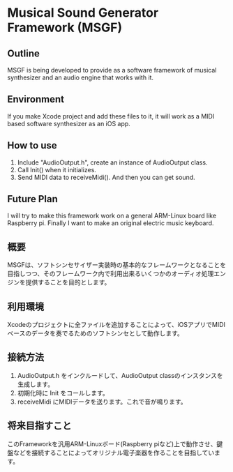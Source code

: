 # Musical Sound Generator Framework (MSGF)

## Outline
MSGF is being developed to provide as a software framework of musical synthesizer and an audio engine that works with it.

## Environment
If you make Xcode project and add these files to it, it will work as a MIDI based software synthesizer as an iOS app.

## How to use
1. Include "AudioOutput.h", create an instance of AudioOutput class.
2. Call Init() when it initializes.
3. Send MIDI data to receiveMidi(). And then you can get sound.

## Future Plan
I will try to make this framework work on a general ARM-Linux board like Raspberry pi.
Finally I want to make an original electric music keyboard.


## 概要
MSGFは、ソフトシンセサイザー実装時の基本的なフレームワークとなることを目指しつつ、そのフレームワーク内で利用出来るいくつかのオーディオ処理エンジンを提供することを目的とします。

## 利用環境
Xcodeのプロジェクトに全ファイルを追加することによって、iOSアプリでMIDIベースのデータを奏でるためのソフトシンセとして動作します。

## 接続方法
1. AudioOutput.h をインクルードして、AudioOutput classのインスタンスを生成します。
2. 初期化時に Init をコールします。
3. receiveMidi にMIDIデータを送ります。これで音が鳴ります。

## 将来目指すこと
このFrameworkを汎用ARM-Linuxボード(Raspberry piなど)上で動作させ、鍵盤などを接続することによってオリジナル電子楽器を作ることを目指しています。
